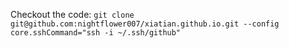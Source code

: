Checkout the code:
``git clone git@github.com:nightflower007/xiatian.github.io.git --config core.sshCommand="ssh -i ~/.ssh/github"``
